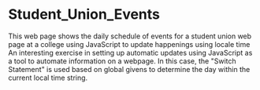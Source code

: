 # Student_Union_Events
This web page shows the daily schedule of events for a student union web page at a college using JavaScript to update happenings using locale time
An interesting exercise in setting up automatic updates using JavaScript as a tool to automate information on a webpage. 
In this case, the "Switch Statement" is used based on global givens to determine the day within the current local time string.
